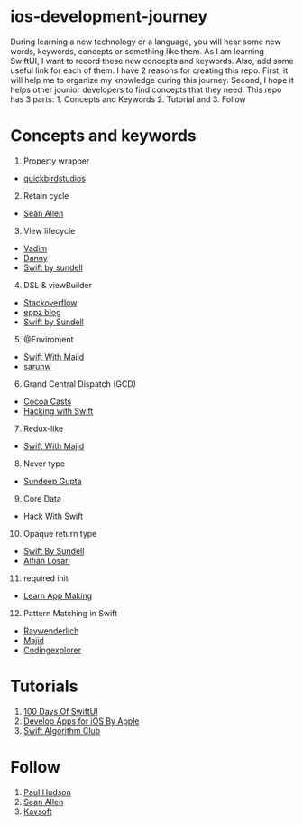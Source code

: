 # ios-development-journey
During learning a new technology or a language, you will hear some new words, keywords, concepts or something like them. As I am learning SwiftUI, I want to record these new concepts and keywords. Also, add some useful link for each of them. I have 2 reasons for creating this repo. First, it will help me to organize my knowledge during this journey. Second, I hope it helps other jounior developers to find concepts that they need. This repo has 3 parts: 1. Concepts and Keywords 2. Tutorial and 3. Follow

# Concepts and keywords
1. Property wrapper
- [quickbirdstudios](https://quickbirdstudios.com/blog/swift-property-wrappers/)
2. Retain cycle 
- [Sean Allen](https://www.youtube.com/watch?v=VcoZJ88d-vM)
3. View lifecycle
- [Vadim](https://www.vadimbulavin.com/swiftui-view-lifecycle/)
- [Danny](https://medium.com/flawless-app-stories/the-simple-life-cycle-of-a-swiftui-view-95e2e14848a2)
- [Swift by sundell](https://www.swiftbysundell.com/articles/the-lifecycle-and-semantics-of-a-swiftui-view/)
4. DSL & viewBuilder
- [Stackoverflow](https://stackoverflow.com/questions/56434549/what-enables-swiftuis-dsl)
- [eppz blog](http://blog.eppz.eu/understanding-swiftui-dsl-tupleview/)
- [Swift by Sundell](https://www.swiftbysundell.com/tips/adding-swiftui-viewbuilder-to-functions/)
5. @Enviroment
- [Swift With Majid](https://swiftwithmajid.com/2019/08/21/the-power-of-environment-in-swiftui/)
- [sarunw](https://sarunw.com/posts/what-is-environment-in-swiftui/)
6. Grand Central Dispatch (GCD)
- [Cocoa Casts](https://cocoacasts.com/swift-and-cocoa-fundamentals-threads-queues-and-concurrency)
- [Hacking with Swift](https://www.hackingwithswift.com/read/9/overview)
7. Redux-like
- [Swift With Majid](https://swiftwithmajid.com/2019/09/18/redux-like-state-container-in-swiftui/)
8. Never type
- [Sundeep Gupta](https://medium.com/connected/express-impossible-code-in-swift-with-never-db5b4d3f74a0)
9. Core Data
- [Hack With Swift](https://www.hackingwithswift.com/quick-start/swiftui/introduction-to-using-core-data-with-swiftui)
10. Opaque return type
- [Swift By Sundell](https://alfianlosari.medium.com/understanding-opaque-return-types-in-swift-9c36fb5dfa86)
- [Alfian Losari](https://alfianlosari.medium.com/understanding-opaque-return-types-in-swift-9c36fb5dfa86)
11. required init
- [Learn App Making](https://learnappmaking.com/initializers-init-swift-how-to/)
12. Pattern Matching in Swift
- [Raywenderlich](https://www.raywenderlich.com/1008-pattern-matching-in-swift)
- [Majid](https://swiftwithmajid.com/2019/02/06/pattern-matching-with-case-let/)
- [Codingexplorer](https://www.codingexplorer.com/pattern-matching-in-swift/)


# Tutorials

1. [100 Days Of SwiftUI](https://www.hackingwithswift.com/100/swiftui)
2. [Develop Apps for iOS By Apple](https://developer.apple.com/tutorials/app-dev-training)
3. [Swift Algorithm Club](https://github.com/raywenderlich/swift-algorithm-club)



# Follow

1. [Paul Hudson](https://twitter.com/twostraws)
2. [Sean Allen](https://www.youtube.com/seanallen)
3. [Kavsoft](https://www.youtube.com/c/Kavsoft)

